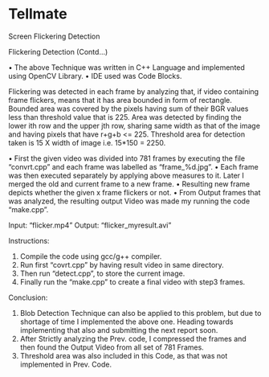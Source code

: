 # Tellmate
Screen Flickering Detection

Flickering Detection (Contd...)

•	The above Technique was written in C++ Language and implemented using OpenCV Library.
•	IDE used was Code Blocks.

Flickering was detected in each frame by analyzing that, if video containing frame flickers, means that it has area bounded in form of rectangle. Bounded area was covered by the pixels having sum of their BGR values less than threshold value that is 225.
Area was detected by finding the lower ith row and the upper jth row, sharing same width as that of the image and having pixels that have r+g+b <= 225. Threshold area for detection taken is  15 X width of image i.e.  15*150 = 2250.

•	First the given video was divided into 781 frames by executing the file “convrt.cpp” and each frame was labelled as “frame_%d.jpg”. 
•	Each frame was then executed separately by applying above measures to it. Later I merged the old and current frame to a new frame.
•	 Resulting new frame depicts whether the given x frame flickers or not.
•	From Output frames that was analyzed, the resulting output Video was made my running the code “make.cpp”.

Input:     “flicker.mp4”
Output:  “flicker_myresult.avi”

Instructions:
1.	Compile the code using gcc/g++ compiler.
2.	Run first “covrt.cpp” by having result video in same directory.
3.	Then run “detect.cpp”, to store the current image.
4.	Finally run the “make.cpp” to create a final video with step3 frames.


Conclusion: 
1.	Blob Detection Technique can also be applied to this problem, but due to shortage of time I implemented the above one. Heading towards implementing that also and submitting the next report soon.
2.	After Strictly analyzing the Prev. code, I compressed the frames and then found the Output Video from all set of 781 Frames.
3.	Threshold area was also included in this Code, as that was not implemented in Prev. Code.


